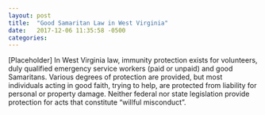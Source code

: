 ```yaml
---
layout: post
title:  "Good Samaritan Law in West Virginia"
date:   2017-12-06 11:35:58 -0500
categories:
---
```


[Placeholder]
In West Virginia law, immunity protection exists for volunteers, duly qualified emergency service workers (paid or unpaid) and good Samaritans. Various degrees of protection are provided, but most
individuals acting in good faith, trying to help, are protected from liability for personal or property damage. Neither federal nor state legislation provide protection for acts that constitute “willful misconduct”.

[Ready WV]: http://ready.wv.gov/
